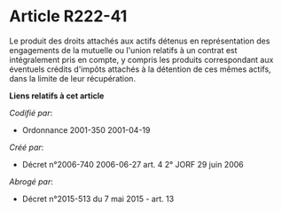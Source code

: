 # Article R222-41

Le produit des droits attachés aux actifs détenus en représentation des engagements de la mutuelle ou l'union relatifs à un
contrat est intégralement pris en compte, y compris les produits correspondant aux éventuels crédits d'impôts attachés à la
détention de ces mêmes actifs, dans la limite de leur récupération.

**Liens relatifs à cet article**

_Codifié par_:

  - Ordonnance 2001-350 2001-04-19

_Créé par_:

  - Décret n°2006-740 2006-06-27 art. 4 2° JORF 29 juin 2006

_Abrogé par_:

  - Décret n°2015-513 du 7 mai 2015 - art. 13
